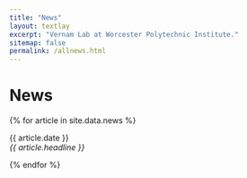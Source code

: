 ```yaml
---
title: "News"
layout: textlay
excerpt: "Vernam Lab at Worcester Polytechnic Institute."
sitemap: false
permalink: /allnews.html
---
```


# News

{% for article in site.data.news %}
<p>{{ article.date }} <br>
<em>{{ article.headline }}</em></p>
{% endfor %}
